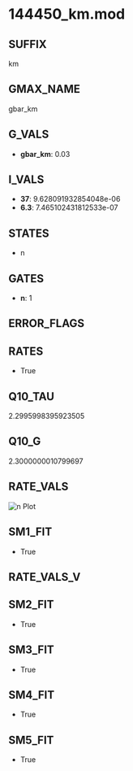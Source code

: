 # 144450_km.mod

## SUFFIX

km

## GMAX_NAME

gbar_km

## G_VALS

- **gbar_km**: 0.03

## I_VALS

- **37**: 9.628091932854048e-06
- **6.3**: 7.465102431812533e-07

## STATES

- n

## GATES

- **n**: 1

## ERROR_FLAGS


## RATES

- True

## Q10_TAU

2.2995998395923505

## Q10_G

2.3000000010799697

## RATE_VALS

![n Plot](/Users/pbozelos/Dropbox/icg-Chai-Panos/supermodels/output_markdown_files/K/144450_km.mod/images/n.png)

## SM1_FIT

- True

## RATE_VALS_V

## SM2_FIT

- True

## SM3_FIT

- True

## SM4_FIT

- True

## SM5_FIT

- True

